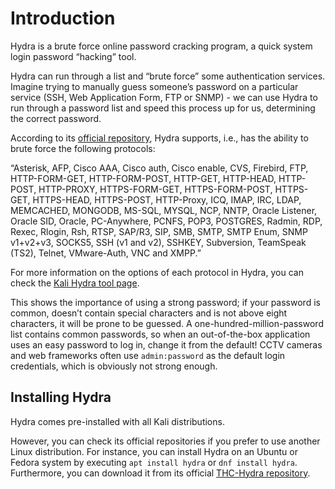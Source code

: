 # <span style="color: inherit;">Introduction</span>

<span style="color: inherit;">Hydra</span> is a brute force online password cracking program, a quick system login password “hacking” tool.

<span style="color: inherit;">Hydra</span> can run through a list and “brute force” some authentication services. Imagine trying to manually guess someone’s password on a particular service (<span style="color: inherit;">SSH</span>, Web Application Form, <span style="color: inherit;">FTP</span> or SNMP) - we can use <span style="color: inherit;">Hydra</span> to run through a password list and speed this process up for us, determining the correct password.

According to its [official repository](https://github.com/vanhauser-thc/thc-hydra), <span style="color: inherit;">Hydra</span> supports, i.e., has the ability to brute force the following protocols:

“Asterisk, AFP, Cisco AAA, Cisco auth, Cisco enable, CVS, Firebird, <span style="color: inherit;">FTP</span>, <span style="color: inherit;">HTTP</span>\-FORM-GET, <span style="color: inherit;">HTTP</span>\-FORM-POST, <span style="color: inherit;">HTTP</span>\-GET, <span style="color: inherit;">HTTP</span>\-HEAD, <span style="color: inherit;">HTTP</span>\-POST, <span style="color: inherit;">HTTP</span>\-<span style="color: inherit;">PROXY</span>, HTTPS-FORM-GET, HTTPS-FORM-POST, HTTPS-GET, HTTPS-HEAD, HTTPS-POST, <span style="color: inherit;">HTTP</span>\-<span style="color: inherit;">Proxy</span>, ICQ, <span style="color: inherit;">IMAP</span>, <span style="color: inherit;">IRC</span>, LDAP, MEMCACHED, MONGODB, MS-<span style="color: inherit;">SQL</span>, MYSQL, NCP, NNTP, Oracle Listener, Oracle SID, Oracle, PC-Anywhere, PCNFS, <span style="color: inherit;">POP3</span>, POSTGRES, Radmin, <span style="color: inherit;">RDP</span>, Rexec, Rlogin, Rsh, RTSP, SAP/R3, SIP, <span style="color: inherit;">SMB</span>, <span style="color: inherit;">SMTP</span>, <span style="color: inherit;">SMTP</span> Enum, SNMP v1+v2+v3, SOCKS5, <span style="color: inherit;">SSH</span> (v1 and v2), SSHKEY, Subversion, TeamSpeak (TS2), Telnet, VMware-Auth, VNC and XMPP.”

For more information on the options of each protocol in <span style="color: inherit;">Hydra</span>, you can check the [Kali <span style="color: inherit;">Hydra</span> tool page](https://en.kali.tools/?p=220).

This shows the importance of using a strong password; if your password is common, doesn’t contain special characters and is not above eight characters, it will be prone to be guessed. A one-hundred-million-password list contains common passwords, so when an out-of-the-box application uses an easy password to log in, change it from the default! CCTV cameras and web frameworks often use `admin:password` as the default login credentials, which is obviously not strong enough.

## Installing <span style="color: inherit;">Hydra</span>

<span style="color: inherit;">Hydra</span> comes pre-installed with all Kali distributions.

However, you can check its official repositories if you prefer to use another <span style="color: inherit;">Linux</span> distribution. For instance, you can install <span style="color: inherit;">Hydra</span> on an Ubuntu or Fedora system by executing `apt install hydra` or `dnf install hydra`. Furthermore, you can download it from its official [THC-<span style="color: inherit;">Hydra</span> repository](https://github.com/vanhauser-thc/thc-hydra).